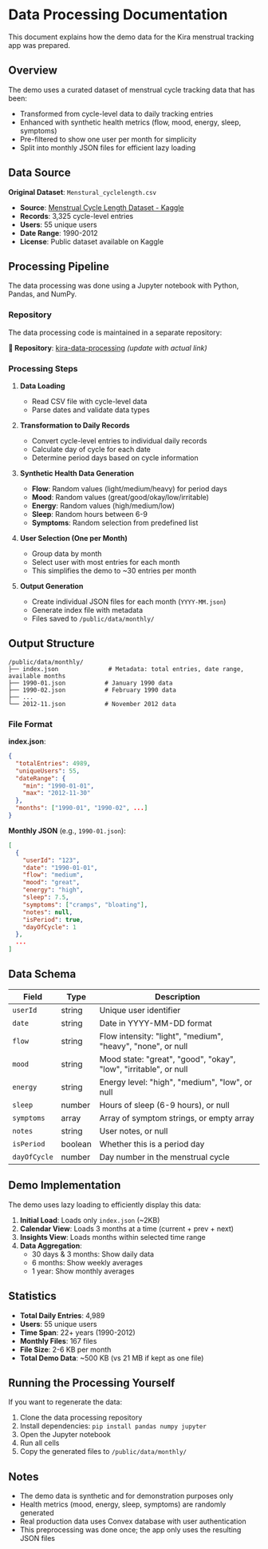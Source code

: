 # Data Processing Documentation

This document explains how the demo data for the Kira menstrual tracking app was prepared.

## Overview

The demo uses a curated dataset of menstrual cycle tracking data that has been:

- Transformed from cycle-level data to daily tracking entries
- Enhanced with synthetic health metrics (flow, mood, energy, sleep, symptoms)
- Pre-filtered to show one user per month for simplicity
- Split into monthly JSON files for efficient lazy loading

## Data Source

**Original Dataset**: `Menstural_cyclelength.csv`

- **Source**: [Menstrual Cycle Length Dataset - Kaggle](https://www.kaggle.com/datasets/himanshukumar7079/menstural-cycle-lengtg)
- **Records**: 3,325 cycle-level entries
- **Users**: 55 unique users
- **Date Range**: 1990-2012
- **License**: Public dataset available on Kaggle

## Processing Pipeline

The data processing was done using a Jupyter notebook with Python, Pandas, and NumPy.

### Repository

The data processing code is maintained in a separate repository:

**📁 Repository**: [kira-data-processing](https://github.com/Khusro-S/kira-data-processing) _(update with actual link)_

### Processing Steps

1. **Data Loading**
   - Read CSV file with cycle-level data
   - Parse dates and validate data types

2. **Transformation to Daily Records**
   - Convert cycle-level entries to individual daily records
   - Calculate day of cycle for each date
   - Determine period days based on cycle information

3. **Synthetic Health Data Generation**
   - **Flow**: Random values (light/medium/heavy) for period days
   - **Mood**: Random values (great/good/okay/low/irritable)
   - **Energy**: Random values (high/medium/low)
   - **Sleep**: Random hours between 6-9
   - **Symptoms**: Random selection from predefined list

4. **User Selection (One per Month)**
   - Group data by month
   - Select user with most entries for each month
   - This simplifies the demo to ~30 entries per month

5. **Output Generation**
   - Create individual JSON files for each month (`YYYY-MM.json`)
   - Generate index file with metadata
   - Files saved to `/public/data/monthly/`

## Output Structure

```
/public/data/monthly/
├── index.json              # Metadata: total entries, date range, available months
├── 1990-01.json           # January 1990 data
├── 1990-02.json           # February 1990 data
├── ...
└── 2012-11.json           # November 2012 data
```

### File Format

**index.json**:

```json
{
  "totalEntries": 4989,
  "uniqueUsers": 55,
  "dateRange": {
    "min": "1990-01-01",
    "max": "2012-11-30"
  },
  "months": ["1990-01", "1990-02", ...]
}
```

**Monthly JSON** (e.g., `1990-01.json`):

```json
[
  {
    "userId": "123",
    "date": "1990-01-01",
    "flow": "medium",
    "mood": "great",
    "energy": "high",
    "sleep": 7.5,
    "symptoms": ["cramps", "bloating"],
    "notes": null,
    "isPeriod": true,
    "dayOfCycle": 1
  },
  ...
]
```

## Data Schema

| Field        | Type    | Description                                                      |
| ------------ | ------- | ---------------------------------------------------------------- |
| `userId`     | string  | Unique user identifier                                           |
| `date`       | string  | Date in YYYY-MM-DD format                                        |
| `flow`       | string  | Flow intensity: "light", "medium", "heavy", "none", or null      |
| `mood`       | string  | Mood state: "great", "good", "okay", "low", "irritable", or null |
| `energy`     | string  | Energy level: "high", "medium", "low", or null                   |
| `sleep`      | number  | Hours of sleep (6-9 hours), or null                              |
| `symptoms`   | array   | Array of symptom strings, or empty array                         |
| `notes`      | string  | User notes, or null                                              |
| `isPeriod`   | boolean | Whether this is a period day                                     |
| `dayOfCycle` | number  | Day number in the menstrual cycle                                |

## Demo Implementation

The demo uses lazy loading to efficiently display this data:

1. **Initial Load**: Loads only `index.json` (~2KB)
2. **Calendar View**: Loads 3 months at a time (current + prev + next)
3. **Insights View**: Loads months within selected time range
4. **Data Aggregation**:
   - 30 days & 3 months: Show daily data
   - 6 months: Show weekly averages
   - 1 year: Show monthly averages

## Statistics

- **Total Daily Entries**: 4,989
- **Users**: 55 unique users
- **Time Span**: 22+ years (1990-2012)
- **Monthly Files**: 167 files
- **File Size**: 2-6 KB per month
- **Total Demo Data**: ~500 KB (vs 21 MB if kept as one file)

## Running the Processing Yourself

If you want to regenerate the data:

1. Clone the data processing repository
2. Install dependencies: `pip install pandas numpy jupyter`
3. Open the Jupyter notebook
4. Run all cells
5. Copy the generated files to `/public/data/monthly/`

## Notes

- The demo data is synthetic and for demonstration purposes only
- Health metrics (mood, energy, sleep, symptoms) are randomly generated
- Real production data uses Convex database with user authentication
- This preprocessing was done once; the app only uses the resulting JSON files
